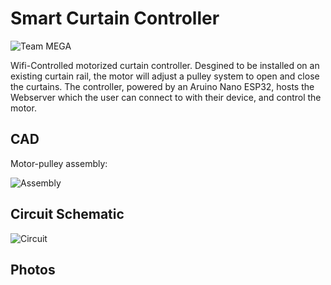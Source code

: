 # Smart Curtain Controller

![Team MEGA](https://github.com/[jacobismael]/[Smart-Curtain-Controller]/photos/[main]/MEGA_Logo.png?raw=true)

Wifi-Controlled motorized curtain controller. Desgined to be installed on an existing curtain rail, the motor will adjust a pulley system to open and close the curtains. The controller, powered by an Aruino Nano ESP32, hosts the Webserver which the user can connect to with their device, and control the motor.

## CAD

Motor-pulley assembly:

![Assembly](https://github.com/[jacobismael]/[Smart-Curtain-Controller]/photos/[main]/MEGA_CAD.png?raw=true)

## Circuit Schematic

![Circuit](https://github.com/[jacobismael]/[Smart-Curtain-Controller]/photos/[main]/circuit.jpg?raw=true)

## Photos